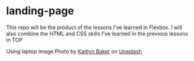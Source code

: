 # landing-page
This repo will be the product of the lessons I've learned in Flexbox. I will also combine the HTML and CSS skills I've learned in the previous lessons in TOP

Using laptop image
Photo by <a href="https://unsplash.com/@kaitlynbaker?utm_source=unsplash&utm_medium=referral&utm_content=creditCopyText">Kaitlyn Baker</a> on <a href="https://unsplash.com/photos/vZJdYl5JVXY?utm_source=unsplash&utm_medium=referral&utm_content=creditCopyText">Unsplash</a>
  